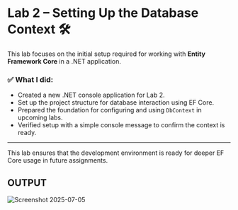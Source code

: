 # Lab 2 – Setting Up the Database Context 🛠️

This lab focuses on the initial setup required for working with **Entity Framework Core** in a .NET application.

### ✅ What I did:

- Created a new .NET console application for Lab 2.
- Set up the project structure for database interaction using EF Core.
- Prepared the foundation for configuring and using `DbContext` in upcoming labs.
- Verified setup with a simple console message to confirm the context is ready.

---

This lab ensures that the development environment is ready for deeper EF Core usage in future assignments.

## OUTPUT

![Screenshot 2025-07-05 ](https://github.com/user-attachments/assets/fc1e0b26-ac64-423f-a4a9-db4754d25cb7)
